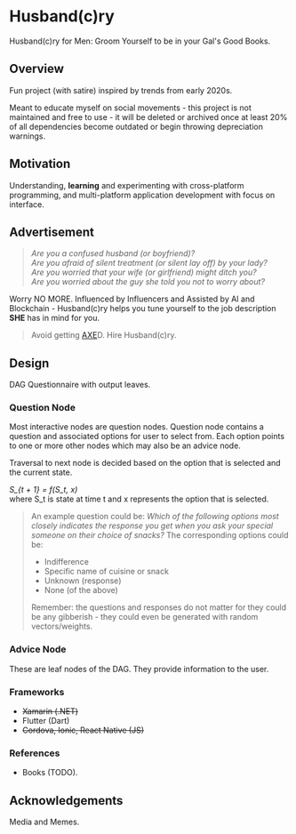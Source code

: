 # Husband(c)ry

Husband(c)ry for Men: Groom Yourself to be in your Gal's Good Books.  

## Overview

Fun project (with satire) inspired by trends from early 2020s.

Meant to educate myself on social movements - this project is not maintained and free to use - it will be deleted or archived once at least 20% of all dependencies become outdated or begin throwing depreciation warnings.

## Motivation

Understanding, **learning** and experimenting with cross-platform programming, and multi-platform application development with focus on interface.

## Advertisement

> *Are you a confused husband (or boyfriend)?*  
> *Are you afraid of silent treatment (or silent lay off) by your lady?*  
> *Are you worried that your wife (or girlfriend) might ditch you?*  
> *Are you worried about the guy she told you not to worry about?*  

Worry NO MORE. Influenced by Influencers and Assisted by AI and Blockchain - Husband(c)ry helps you tune yourself to the job description **SHE** has in mind for you.  

> Avoid getting [AXE](https://youtu.be/ZC6faGD0Ow4)D. Hire Husband(c)ry.

## Design

DAG Questionnaire with output leaves.  

### Question Node

Most interactive nodes are question nodes. Question node contains a question and associated options for user to select from. Each option points to one or more other nodes which may also be an advice node.

Traversal to next node is decided based on the option that is selected and the current state.

*S_{t + 1} = f(S_t, x)*  
where S_t is state at time t and x represents the option that is selected.

> An example question could be: *Which of the following options most closely indicates the response you get when you ask your special someone on their choice of snacks?* The corresponding options could be:
>
> - Indifference
> - Specific name of cuisine or snack
> - Unknown (response)
> - None (of the above)
>
> Remember: the questions and responses do not matter for they could be any gibberish - they could even be generated with random vectors/weights.

### Advice Node

These are leaf nodes of the DAG. They provide information to the user.

### Frameworks

- ~~Xamarin (.NET)~~
- Flutter (Dart)
- ~~Cordova, Ionic, React Native (JS)~~

### References

- Books (TODO).

## Acknowledgements

Media and Memes.
